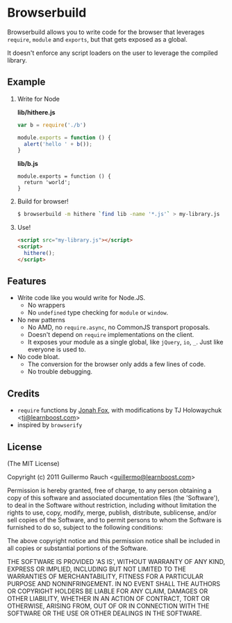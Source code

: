 
# Browserbuild

Browserbuild allows you to write code for the browser that leverages
`require`, `module` and `exports`, but that gets exposed as a global.

It doesn't enforce any script loaders on the user to leverage the 
compiled library.

## Example

1. Write for Node

    **lib/hithere.js**

    ```js
    var b = require('./b')

    module.exports = function () {
      alert('hello ' + b());
    }
    ```

    **lib/b.js**

    ```
    module.exports = function () {
      return 'world';
    }
    ```

2. Build for browser!

    ```bash
    $ browserbuild -m hithere `find lib -name '*.js'` > my-library.js
    ```

3. Use!

    ```html
    <script src="my-library.js"></script>
    <script>
      hithere();
    </script>
    ```

## Features

- Write code like you would write for Node.JS. 
  - No wrappers
  - No `undefined` type checking for `module` or `window`.
- No new patterns
  - No AMD, no `require.async`, no CommonJS transport proposals.
  - Doesn't depend on `require` implementations on the client.
  - It exposes your module as a single global, like `jQuery`, `io`, `_`. Just
    like everyone is used to.
- No code bloat.
  - The conversion for the browser only adds a few lines of code.
  - No trouble debugging.

## Credits

- `require` functions by [Jonah Fox](https://github.com/weepy), with
  modifications by TJ Holowaychuk &lt;tj@learnboost.com&gt;
- inspired by `browserify`

## License 

(The MIT License)

Copyright (c) 2011 Guillermo Rauch &lt;guillermo@learnboost.com&gt;

Permission is hereby granted, free of charge, to any person obtaining
a copy of this software and associated documentation files (the
'Software'), to deal in the Software without restriction, including
without limitation the rights to use, copy, modify, merge, publish,
distribute, sublicense, and/or sell copies of the Software, and to
permit persons to whom the Software is furnished to do so, subject to
the following conditions:

The above copyright notice and this permission notice shall be
included in all copies or substantial portions of the Software.

THE SOFTWARE IS PROVIDED 'AS IS', WITHOUT WARRANTY OF ANY KIND,
EXPRESS OR IMPLIED, INCLUDING BUT NOT LIMITED TO THE WARRANTIES OF
MERCHANTABILITY, FITNESS FOR A PARTICULAR PURPOSE AND NONINFRINGEMENT.
IN NO EVENT SHALL THE AUTHORS OR COPYRIGHT HOLDERS BE LIABLE FOR ANY
CLAIM, DAMAGES OR OTHER LIABILITY, WHETHER IN AN ACTION OF CONTRACT,
TORT OR OTHERWISE, ARISING FROM, OUT OF OR IN CONNECTION WITH THE
SOFTWARE OR THE USE OR OTHER DEALINGS IN THE SOFTWARE.
